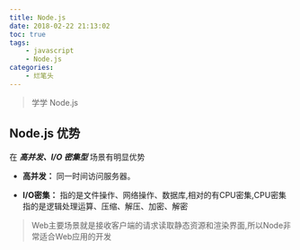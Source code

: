 ```yaml
---
title: Node.js
date: 2018-02-22 21:13:02
toc: true
tags:
    - javascript
    - Node.js
categories:
    - 烂笔头
---
```


> 学学 Node.js

<!-- more -->

## Node.js 优势

在 ***高并发、I/O 密集型*** 场景有明显优势

- **高并发：** 同一时间访问服务器。

- **I/O密集：** 指的是文件操作、网络操作、数据库,相对的有CPU密集,CPU密集指的是逻辑处理运算、压缩、解压、加密、解密

> Web主要场景就是接收客户端的请求读取静态资源和渲染界面,所以Node非常适合Web应用的开发
